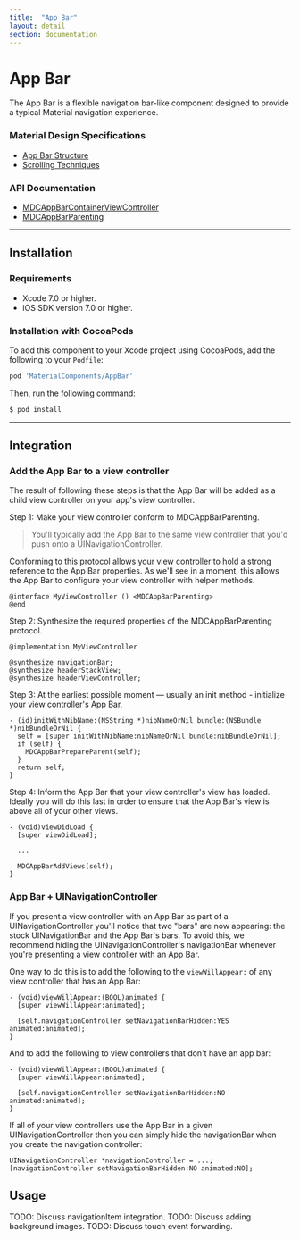 ```yaml
---
title:  "App Bar"
layout: detail
section: documentation
---
```

# App Bar

The App Bar is a flexible navigation bar-like component designed to provide a typical Material
navigation experience.
<!--{: .intro :}-->

### Material Design Specifications

<ul class="icon-list">
  <li class="icon-link"><a href="https://www.google.com/design/spec/layout/structure.html#structure-app-bar">App Bar Structure</a></li>
  <li class="icon-link"><a href="https://www.google.com/design/spec/patterns/scrolling-techniques.html">Scrolling Techniques</a></li>
</ul>

### API Documentation

<ul class="icon-list">
  <li class="icon-link"><a href="/apidocs/AppBar/Classes/MDCAppBarContainerViewController.html">MDCAppBarContainerViewController</a></li>
  <li class="icon-link"><a href="/apidocs/AppBar/Protocols/MDCAppBarParenting.html">MDCAppBarParenting</a></li>
</ul>



- - -

## Installation

### Requirements

- Xcode 7.0 or higher.
- iOS SDK version 7.0 or higher.

### Installation with CocoaPods

To add this component to your Xcode project using CocoaPods, add the following to your `Podfile`:

~~~ bash
pod 'MaterialComponents/AppBar'
~~~

Then, run the following command:

~~~ bash
$ pod install
~~~



- - -

## Integration

### Add the App Bar to a view controller

The result of following these steps is that the App Bar will be added as a child view controller on
your app's view controller.

Step 1: Make your view controller conform to MDCAppBarParenting.

> You'll typically add the App Bar to the same view controller that you'd push onto a
> UINavigationController.

Conforming to this protocol allows your view controller to hold a strong reference to the App Bar
properties. As we'll see in a moment, this allows the App Bar to configure your view controller with
helper methods.

~~~ objc
@interface MyViewController () <MDCAppBarParenting>
@end
~~~

Step 2: Synthesize the required properties of the MDCAppBarParenting protocol.

~~~ objc
@implementation MyViewController

@synthesize navigationBar;
@synthesize headerStackView;
@synthesize headerViewController;
~~~

Step 3: At the earliest possible moment — usually an init method - initialize your view
controller's App Bar.

~~~ objc
- (id)initWithNibName:(NSString *)nibNameOrNil bundle:(NSBundle *)nibBundleOrNil {
  self = [super initWithNibName:nibNameOrNil bundle:nibBundleOrNil];
  if (self) {
    MDCAppBarPrepareParent(self);
  }
  return self;
}
~~~

Step 4: Inform the App Bar that your view controller's view has loaded. Ideally you will do this
last in order to ensure that the App Bar's view is above all of your other views.

~~~ objc
- (void)viewDidLoad {
  [super viewDidLoad];

  ...

  MDCAppBarAddViews(self);
}
~~~

### App Bar + UINavigationController

If you present a view controller with an App Bar as part of a UINavigationController you'll notice
that two "bars" are now appearing: the stock UINavigationBar and the App Bar's bars. To avoid this,
we recommend hiding the UINavigationController's navigationBar whenever you're presenting a view
controller with an App Bar.

One way to do this is to add the following to the `viewWillAppear:` of any view controller that
has an App Bar:

~~~ objc
- (void)viewWillAppear:(BOOL)animated {
  [super viewWillAppear:animated];

  [self.navigationController setNavigationBarHidden:YES animated:animated];
}
~~~

And to add the following to view controllers that don't have an app bar:

~~~ objc
- (void)viewWillAppear:(BOOL)animated {
  [super viewWillAppear:animated];

  [self.navigationController setNavigationBarHidden:NO animated:animated];
}
~~~

If all of your view controllers use the App Bar in a given UINavigationController then you can
simply hide the navigationBar when you create the navigation controller:

~~~ objc
UINavigationController *navigationController = ...;
[navigationController setNavigationBarHidden:NO animated:NO];
~~~

## Usage

TODO: Discuss navigationItem integration.
TODO: Discuss adding background images.
TODO: Discuss touch event forwarding.
